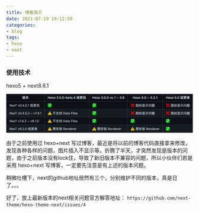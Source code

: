 ```yaml
---
title: 博客简介
date: 2021-07-19 19:12:59
categories:
- blog
tags:
- hexo
- next
---
```


<h3>使用技术</h3>

hexo5 + next8.6.1 

![](https://raw.githubusercontent.com/ysatiche/imageHome/main/blog_hexo.png)

由于之前使用过 hexo+next 写过博客，最近是将以前的博客代码直接拿来修改，发现各种各样的问题，图片插入不显示等。折腾了半天，才突然发现是版本的问题，由于之前版本没有lock住，导致了新旧版本不兼容的问题，所以小伙伴们若是采用 hexo+next 写博客，一定要先注意是有上述的版本问题。

稍微吐槽下，next的github地址居然有三个，分别维护不同的版本，真是日了。。。

好了，放上最新版本的next相关问题官方解答地址： `https://github.com/next-theme/hexo-theme-next/issues/4`


